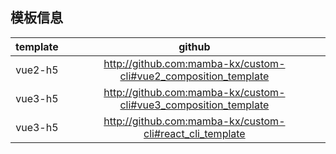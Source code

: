 ## 模板信息
| template |                    github                    |
| :------: | :------------------------------------------: |
| vue2-h5  | http://github.com:mamba-kx/custom-cli#vue2_composition_template |
| vue3-h5  | http://github.com:mamba-kx/custom-cli#vue3_composition_template |
| vue3-h5  | http://github.com:mamba-kx/custom-cli#react_cli_template |


